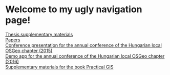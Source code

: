 <h1>Welcome to my ugly navigation page!</h1>
<a href="./thesis/index.html">Thesis supplementary materials</a>
<br>
<a href="./papers/index.html">Papers</a>
<br>
<a href="./FOSS4GHU_2015/index.html">Conference presentation for the annual conference of the Hungarian local OSGeo chapter (2015)</a>
<br>
<a href="./FOSS4GHU_2016/index.html">Demo app for the annual conference of the Hungarian local OSGeo chapter (2016)</a>
<br>
<a href="./practical_gis/index.html">Supplementary materials for the book Practical GIS</a>
